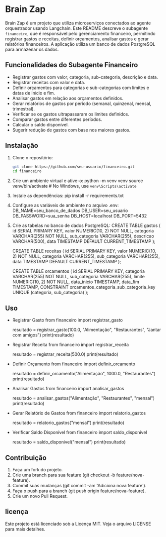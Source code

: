 # Brain Zap

Brain Zap é um projeto que utiliza microserviços conectados ao agente orquestrador usando Langchain. Este README descreve o subagente `financeiro`, que é responsável pelo gerenciamento financeiro, permitindo registrar gastos e receitas, definir orçamentos, analisar gastos e gerar relatórios financeiros. A aplicação utiliza um banco de dados PostgreSQL para armazenar os dados.

## Funcionalidades do Subagente Financeiro

- Registrar gastos com valor, categoria, sub-categoria, descrição e data.
- Registrar receitas com valor e data.
- Definir orçamentos para categorias e sub-categorias com limites e datas de início e fim.
- Analisar gastos em relação aos orçamentos definidos.
- Gerar relatórios de gastos por período (semanal, quinzenal, mensal, trimestral).
- Verificar se os gastos ultrapassaram os limites definidos.
- Comparar gastos entre diferentes períodos.
- Calcular o saldo disponível.
- Sugerir redução de gastos com base nos maiores gastos.

## Instalação

1. Clone o repositório:
   ```sh
   git clone https://github.com/seu-usuario/financeiro.git
   cd financeiro

2. Crie um ambiente virtual e ative-o:
    python -m venv venv
    source venv/bin/activate  # No Windows, use `venv\Scripts\activate`

3. Instale as dependências:
    pip install -r requirements.txt

4. Configure as variáveis de ambiente no arquivo .env:
    DB_NAME=seu_banco_de_dados
    DB_USER=seu_usuario
    DB_PASSWORD=sua_senha
    DB_HOST=localhost
    DB_PORT=5432

5. Crie as tabelas no banco de dados PostgreSQL:
    CREATE TABLE gastos (
    id SERIAL PRIMARY KEY,
    valor NUMERIC(10, 2) NOT NULL,
    categoria VARCHAR(255) NOT NULL,
    sub_categoria VARCHAR(255),
    descricao VARCHAR(500),
    data TIMESTAMP DEFAULT CURRENT_TIMESTAMP
    );

    CREATE TABLE receitas (
        id SERIAL PRIMARY KEY,
        valor NUMERIC(10, 2) NOT NULL,
        categoria VARCHAR(255),
        sub_categoria VARCHAR(255),
        data TIMESTAMP DEFAULT CURRENT_TIMESTAMP
    );

    CREATE TABLE orcamentos (
        id SERIAL PRIMARY KEY,
        categoria VARCHAR(255) NOT NULL,
        sub_categoria VARCHAR(255),
        limite NUMERIC(10, 2) NOT NULL,
        data_inicio TIMESTAMP,
        data_fim TIMESTAMP,
        CONSTRAINT orcamentos_categoria_sub_categoria_key UNIQUE (categoria, sub_categoria)
    );

## Uso

- Registrar Gasto
    from financeiro import registrar_gasto

    resultado = registrar_gasto(100.0, "Alimentação", "Restaurantes", "Jantar com amigos")
    print(resultado)

- Registrar Receita
    from financeiro import registrar_receita
    
    resultado = registrar_receita(500.0)
    print(resultado)

- Definir Orçamento
    from financeiro import definir_orcamento
    
    resultado = definir_orcamento("Alimentação", 1000.0, "Restaurantes")
    print(resultado)

- Analisar Gastos
    from financeiro import analisar_gastos
    
    resultado = analisar_gastos("Alimentação", "Restaurantes", "mensal")
    print(resultado)

- Gerar Relatório de Gastos
    from financeiro import relatorio_gastos

    resultado = relatorio_gastos("mensal")
    print(resultado)

- Verificar Saldo Disponível
    from financeiro import saldo_disponivel

    resultado = saldo_disponivel("mensal")
    print(resultado)

## Contribuição

1. Faça um fork do projeto.
2. Crie uma branch para sua feature (git checkout -b feature/nova-feature).
3. Commit suas mudanças (git commit -am 'Adiciona nova feature').
4. Faça o push para a branch (git push origin feature/nova-feature).
5. Crie um novo Pull Request.

## licença

Este projeto está licenciado sob a Licença MIT. Veja o arquivo LICENSE para mais detalhes.